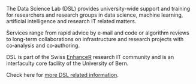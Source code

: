
The Data Science Lab (DSL) provides university-wide support and training for researchers and research groups in data science, machine learning, artificial intelligence and research IT related matters.

Services range from rapid advice by e‑mail and code or algorithm reviews to long-term collaborations on infrastructure and research projects with co‑analysis and co‑authoring.

DSL is part of the Swiss [EnhanceR](https://enhancer.ch/) research IT community and is an interfaculty core facility of the University of Bern.

Check here for [more DSL related information](https://dsl.unibe.ch).

